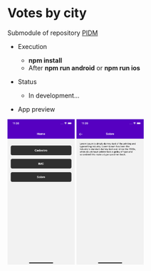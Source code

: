 # Votes by city
Submodule of repository <a href="https://github.com/LuisFernando1407/pidm">PIDM</a>

- Execution
  - <b>npm install</b>
  - After <b>npm run android</b> or <b>npm run ios</b>

- Status
  - In development...

- App preview
<img src='assets/screenshot/home.png' width='30%' height='30%'/>

<img src='assets/screenshot/about.png' width='30%' height='30%'/>
